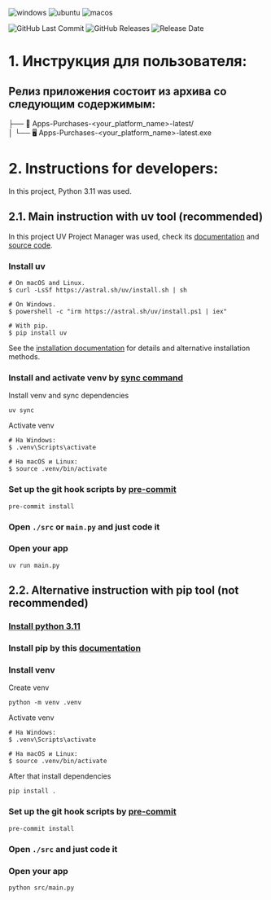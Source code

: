 ![windows](https://github.com/RTK-IT-Innopolis-internship-2024/software-dashboard/actions/workflows/windows-build.yml/badge.svg?branch=main)
![ubuntu](https://github.com/RTK-IT-Innopolis-internship-2024/software-dashboard/actions/workflows/ubuntu-build.yml/badge.svg?branch=main)
![macos](https://github.com/RTK-IT-Innopolis-internship-2024/software-dashboard/actions/workflows/macos-build.yml/badge.svg?branch=main)

![GitHub Last Commit](https://img.shields.io/github/last-commit/RTK-IT-Innopolis-internship-2024/software-dashboard)
![GitHub Releases](https://img.shields.io/github/v/release/RTK-IT-Innopolis-internship-2024/software-dashboard)
![Release Date](https://img.shields.io/github/release-date/RTK-IT-Innopolis-internship-2024/software-dashboard?style=flat&label=Release%20Date&format=%25d.%25m.%25Y)

# 1. Инструкция для пользователя:

## Релиз приложения состоит из архива со следующим содержимым:

├── 📁 Apps-Purchases-<your_platform_name>-latest/  
│   └── 🖥️ Apps-Purchases-<your_platform_name>-latest.exe  

# 2. Instructions for developers:

In this project, Python 3.11 was used.

## 2.1. Main instruction with uv tool (recommended)

In this project UV Project Manager was used, check its [documentation](https://docs.astral.sh/uv) and [source code](https://github.com/astral-sh/uv).

### Install uv

```
# On macOS and Linux.
$ curl -LsSf https://astral.sh/uv/install.sh | sh

# On Windows.
$ powershell -c "irm https://astral.sh/uv/install.ps1 | iex"

# With pip.
$ pip install uv
```

See the [installation documentation](https://docs.astral.sh/uv/getting-started/installation/) for details and alternative installation methods.

### Install and activate venv by [sync command](https://docs.astral.sh/uv/reference/cli/#uv-sync)

Install venv and sync dependencies

```shell
uv sync
```

Activate venv

```
# На Windows:
$ .venv\Scripts\activate

# На macOS и Linux:
$ source .venv/bin/activate
```

### Set up the git hook scripts by [pre-commit](https://pre-commit.com/#3-install-the-git-hook-scripts)

```shell
pre-commit install
```

### Open `./src` or `main.py` and just code it

### Open your app

```shell
uv run main.py
```

## 2.2. Alternative instruction with pip tool (not recommended)

### [Install python 3.11](https://docs.python.org/3.11/using/index.html)

### Install pip by this [documentation](https://pip.pypa.io/en/stable/installation/)

### Install venv

Create venv

```shell
python -m venv .venv
```

Activate venv

```
# На Windows:
$ .venv\Scripts\activate

# На macOS и Linux:
$ source .venv/bin/activate
```

After that install dependencies

```shell
pip install .
```

### Set up the git hook scripts by [pre-commit](https://pre-commit.com/#3-install-the-git-hook-scripts)

```shell
pre-commit install
```

### Open `./src` and just code it

### Open your app

```shell
python src/main.py
```
